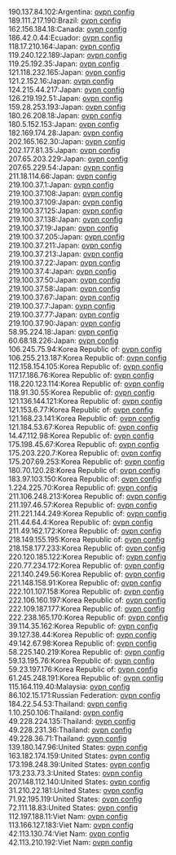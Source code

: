 190.137.84.102:Argentina: [ovpn config](vpn/190_137_84_102.ovpn)  
189.111.217.190:Brazil: [ovpn config](vpn/189_111_217_190.ovpn)  
162.156.184.18:Canada: [ovpn config](vpn/162_156_184_18.ovpn)  
186.42.0.44:Ecuador: [ovpn config](vpn/186_42_0_44.ovpn)  
118.17.210.164:Japan: [ovpn config](vpn/118_17_210_164.ovpn)  
119.240.122.189:Japan: [ovpn config](vpn/119_240_122_189.ovpn)  
119.25.192.35:Japan: [ovpn config](vpn/119_25_192_35.ovpn)  
121.118.232.165:Japan: [ovpn config](vpn/121_118_232_165.ovpn)  
121.2.152.16:Japan: [ovpn config](vpn/121_2_152_16.ovpn)  
124.215.44.217:Japan: [ovpn config](vpn/124_215_44_217.ovpn)  
126.219.192.51:Japan: [ovpn config](vpn/126_219_192_51.ovpn)  
159.28.253.193:Japan: [ovpn config](vpn/159_28_253_193.ovpn)  
180.26.208.18:Japan: [ovpn config](vpn/180_26_208_18.ovpn)  
180.5.152.153:Japan: [ovpn config](vpn/180_5_152_153.ovpn)  
182.169.174.28:Japan: [ovpn config](vpn/182_169_174_28.ovpn)  
202.165.162.30:Japan: [ovpn config](vpn/202_165_162_30.ovpn)  
202.177.81.35:Japan: [ovpn config](vpn/202_177_81_35.ovpn)  
207.65.203.229:Japan: [ovpn config](vpn/207_65_203_229.ovpn)  
207.65.229.54:Japan: [ovpn config](vpn/207_65_229_54.ovpn)  
211.18.114.66:Japan: [ovpn config](vpn/211_18_114_66.ovpn)  
219.100.37.1:Japan: [ovpn config](vpn/219_100_37_1.ovpn)  
219.100.37.108:Japan: [ovpn config](vpn/219_100_37_108.ovpn)  
219.100.37.109:Japan: [ovpn config](vpn/219_100_37_109.ovpn)  
219.100.37.125:Japan: [ovpn config](vpn/219_100_37_125.ovpn)  
219.100.37.138:Japan: [ovpn config](vpn/219_100_37_138.ovpn)  
219.100.37.19:Japan: [ovpn config](vpn/219_100_37_19.ovpn)  
219.100.37.205:Japan: [ovpn config](vpn/219_100_37_205.ovpn)  
219.100.37.211:Japan: [ovpn config](vpn/219_100_37_211.ovpn)  
219.100.37.213:Japan: [ovpn config](vpn/219_100_37_213.ovpn)  
219.100.37.22:Japan: [ovpn config](vpn/219_100_37_22.ovpn)  
219.100.37.4:Japan: [ovpn config](vpn/219_100_37_4.ovpn)  
219.100.37.50:Japan: [ovpn config](vpn/219_100_37_50.ovpn)  
219.100.37.58:Japan: [ovpn config](vpn/219_100_37_58.ovpn)  
219.100.37.67:Japan: [ovpn config](vpn/219_100_37_67.ovpn)  
219.100.37.7:Japan: [ovpn config](vpn/219_100_37_7.ovpn)  
219.100.37.77:Japan: [ovpn config](vpn/219_100_37_77.ovpn)  
219.100.37.90:Japan: [ovpn config](vpn/219_100_37_90.ovpn)  
58.95.224.18:Japan: [ovpn config](vpn/58_95_224_18.ovpn)  
60.68.18.226:Japan: [ovpn config](vpn/60_68_18_226.ovpn)  
106.245.75.94:Korea Republic of: [ovpn config](vpn/106_245_75_94.ovpn)  
106.255.213.187:Korea Republic of: [ovpn config](vpn/106_255_213_187.ovpn)  
112.158.154.105:Korea Republic of: [ovpn config](vpn/112_158_154_105.ovpn)  
117.17.186.76:Korea Republic of: [ovpn config](vpn/117_17_186_76.ovpn)  
118.220.123.114:Korea Republic of: [ovpn config](vpn/118_220_123_114.ovpn)  
118.91.30.55:Korea Republic of: [ovpn config](vpn/118_91_30_55.ovpn)  
121.136.144.121:Korea Republic of: [ovpn config](vpn/121_136_144_121.ovpn)  
121.153.6.77:Korea Republic of: [ovpn config](vpn/121_153_6_77.ovpn)  
121.168.23.141:Korea Republic of: [ovpn config](vpn/121_168_23_141.ovpn)  
121.184.53.67:Korea Republic of: [ovpn config](vpn/121_184_53_67.ovpn)  
14.47.112.98:Korea Republic of: [ovpn config](vpn/14_47_112_98.ovpn)  
175.198.45.67:Korea Republic of: [ovpn config](vpn/175_198_45_67.ovpn)  
175.203.220.7:Korea Republic of: [ovpn config](vpn/175_203_220_7.ovpn)  
175.207.69.253:Korea Republic of: [ovpn config](vpn/175_207_69_253.ovpn)  
180.70.120.28:Korea Republic of: [ovpn config](vpn/180_70_120_28.ovpn)  
183.97.103.150:Korea Republic of: [ovpn config](vpn/183_97_103_150.ovpn)  
1.224.225.70:Korea Republic of: [ovpn config](vpn/1_224_225_70.ovpn)  
211.106.248.213:Korea Republic of: [ovpn config](vpn/211_106_248_213.ovpn)  
211.197.46.57:Korea Republic of: [ovpn config](vpn/211_197_46_57.ovpn)  
211.221.144.249:Korea Republic of: [ovpn config](vpn/211_221_144_249.ovpn)  
211.44.64.4:Korea Republic of: [ovpn config](vpn/211_44_64_4.ovpn)  
211.49.162.172:Korea Republic of: [ovpn config](vpn/211_49_162_172.ovpn)  
218.149.155.195:Korea Republic of: [ovpn config](vpn/218_149_155_195.ovpn)  
218.158.177.233:Korea Republic of: [ovpn config](vpn/218_158_177_233.ovpn)  
220.120.185.122:Korea Republic of: [ovpn config](vpn/220_120_185_122.ovpn)  
220.77.234.172:Korea Republic of: [ovpn config](vpn/220_77_234_172.ovpn)  
221.140.249.56:Korea Republic of: [ovpn config](vpn/221_140_249_56.ovpn)  
221.148.158.91:Korea Republic of: [ovpn config](vpn/221_148_158_91.ovpn)  
222.101.107.158:Korea Republic of: [ovpn config](vpn/222_101_107_158.ovpn)  
222.106.160.197:Korea Republic of: [ovpn config](vpn/222_106_160_197.ovpn)  
222.109.187.177:Korea Republic of: [ovpn config](vpn/222_109_187_177.ovpn)  
222.238.165.170:Korea Republic of: [ovpn config](vpn/222_238_165_170.ovpn)  
39.114.35.162:Korea Republic of: [ovpn config](vpn/39_114_35_162.ovpn)  
39.127.38.44:Korea Republic of: [ovpn config](vpn/39_127_38_44.ovpn)  
49.142.67.98:Korea Republic of: [ovpn config](vpn/49_142_67_98.ovpn)  
58.225.140.219:Korea Republic of: [ovpn config](vpn/58_225_140_219.ovpn)  
59.13.195.76:Korea Republic of: [ovpn config](vpn/59_13_195_76.ovpn)  
59.23.197.176:Korea Republic of: [ovpn config](vpn/59_23_197_176.ovpn)  
61.245.248.191:Korea Republic of: [ovpn config](vpn/61_245_248_191.ovpn)  
115.164.119.40:Malaysia: [ovpn config](vpn/115_164_119_40.ovpn)  
86.102.15.171:Russian Federation: [ovpn config](vpn/86_102_15_171.ovpn)  
184.22.54.53:Thailand: [ovpn config](vpn/184_22_54_53.ovpn)  
1.10.250.106:Thailand: [ovpn config](vpn/1_10_250_106.ovpn)  
49.228.224.135:Thailand: [ovpn config](vpn/49_228_224_135.ovpn)  
49.228.231.36:Thailand: [ovpn config](vpn/49_228_231_36.ovpn)  
49.228.36.71:Thailand: [ovpn config](vpn/49_228_36_71.ovpn)  
139.180.147.96:United States: [ovpn config](vpn/139_180_147_96.ovpn)  
163.182.174.159:United States: [ovpn config](vpn/163_182_174_159.ovpn)  
173.198.248.39:United States: [ovpn config](vpn/173_198_248_39.ovpn)  
173.233.73.3:United States: [ovpn config](vpn/173_233_73_3.ovpn)  
207.148.112.140:United States: [ovpn config](vpn/207_148_112_140.ovpn)  
31.210.22.181:United States: [ovpn config](vpn/31_210_22_181.ovpn)  
71.92.195.119:United States: [ovpn config](vpn/71_92_195_119.ovpn)  
72.111.18.83:United States: [ovpn config](vpn/72_111_18_83.ovpn)  
112.197.188.11:Viet Nam: [ovpn config](vpn/112_197_188_11.ovpn)  
113.166.127.183:Viet Nam: [ovpn config](vpn/113_166_127_183.ovpn)  
42.113.130.74:Viet Nam: [ovpn config](vpn/42_113_130_74.ovpn)  
42.113.210.192:Viet Nam: [ovpn config](vpn/42_113_210_192.ovpn)  
